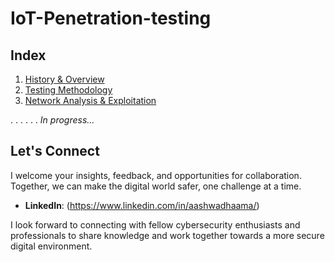 # IoT-Penetration-testing

## Index

1. [History & Overview](History_&_Overview.md)
2. [Testing Methodology](Testing_Methodology.md)
3. [Network Analysis & Exploitation](Network_Analysis_&_Exploitation.md)

.
.
.
.
.
.
_In progress..._

## Let's Connect

I welcome your insights, feedback, and opportunities for collaboration. Together, we can make the digital world safer, one challenge at a time.

- **LinkedIn**: (https://www.linkedin.com/in/aashwadhaama/)

I look forward to connecting with fellow cybersecurity enthusiasts and professionals to share knowledge and work together towards a more secure digital environment.
